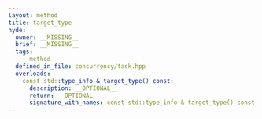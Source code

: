 ```yaml
---
layout: method
title: target_type
hyde:
  owner: __MISSING__
  brief: __MISSING__
  tags:
    - method
  defined_in_file: concurrency/task.hpp
  overloads:
    const std::type_info & target_type() const:
      description: __OPTIONAL__
      return: __OPTIONAL__
      signature_with_names: const std::type_info & target_type() const
---
```

